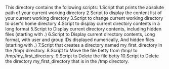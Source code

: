This directory contains the following scripts:
1.Script that prints the absolute path of your current working directory
2.Script to display the content list of your current working directory
3.Script to change current working directory to user's home directory
4.Script to display current directory contents in a long format
5.Script to Display current directory contents, including hidden files (starting with .)
6.Script to Display current directory contents, Long format, with user and group IDs displayed numerically, And hidden files (starting with .)
7.Script that creates a directory named my_first_directory in the /tmp/ directory. 
8.Script to Move the file betty from /tmp/ to /tmp/my_first_directory.
9.Script to Delete the file betty
10.Script to Delete the directory my_first_directory that is in the /tmp directory.
